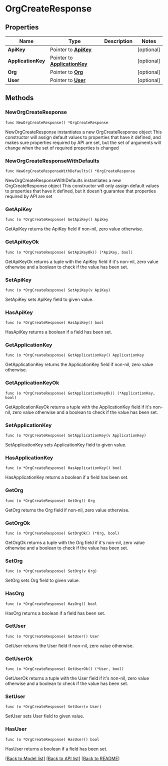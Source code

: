 # OrgCreateResponse

## Properties

Name | Type | Description | Notes
------------ | ------------- | ------------- | -------------
**ApiKey** | Pointer to [**ApiKey**](ApiKey.md) |  | [optional] 
**ApplicationKey** | Pointer to [**ApplicationKey**](ApplicationKey.md) |  | [optional] 
**Org** | Pointer to [**Org**](Org.md) |  | [optional] 
**User** | Pointer to [**User**](User.md) |  | [optional] 

## Methods

### NewOrgCreateResponse

`func NewOrgCreateResponse() *OrgCreateResponse`

NewOrgCreateResponse instantiates a new OrgCreateResponse object
This constructor will assign default values to properties that have it defined,
and makes sure properties required by API are set, but the set of arguments
will change when the set of required properties is changed

### NewOrgCreateResponseWithDefaults

`func NewOrgCreateResponseWithDefaults() *OrgCreateResponse`

NewOrgCreateResponseWithDefaults instantiates a new OrgCreateResponse object
This constructor will only assign default values to properties that have it defined,
but it doesn't guarantee that properties required by API are set

### GetApiKey

`func (o *OrgCreateResponse) GetApiKey() ApiKey`

GetApiKey returns the ApiKey field if non-nil, zero value otherwise.

### GetApiKeyOk

`func (o *OrgCreateResponse) GetApiKeyOk() (*ApiKey, bool)`

GetApiKeyOk returns a tuple with the ApiKey field if it's non-nil, zero value otherwise
and a boolean to check if the value has been set.

### SetApiKey

`func (o *OrgCreateResponse) SetApiKey(v ApiKey)`

SetApiKey sets ApiKey field to given value.

### HasApiKey

`func (o *OrgCreateResponse) HasApiKey() bool`

HasApiKey returns a boolean if a field has been set.

### GetApplicationKey

`func (o *OrgCreateResponse) GetApplicationKey() ApplicationKey`

GetApplicationKey returns the ApplicationKey field if non-nil, zero value otherwise.

### GetApplicationKeyOk

`func (o *OrgCreateResponse) GetApplicationKeyOk() (*ApplicationKey, bool)`

GetApplicationKeyOk returns a tuple with the ApplicationKey field if it's non-nil, zero value otherwise
and a boolean to check if the value has been set.

### SetApplicationKey

`func (o *OrgCreateResponse) SetApplicationKey(v ApplicationKey)`

SetApplicationKey sets ApplicationKey field to given value.

### HasApplicationKey

`func (o *OrgCreateResponse) HasApplicationKey() bool`

HasApplicationKey returns a boolean if a field has been set.

### GetOrg

`func (o *OrgCreateResponse) GetOrg() Org`

GetOrg returns the Org field if non-nil, zero value otherwise.

### GetOrgOk

`func (o *OrgCreateResponse) GetOrgOk() (*Org, bool)`

GetOrgOk returns a tuple with the Org field if it's non-nil, zero value otherwise
and a boolean to check if the value has been set.

### SetOrg

`func (o *OrgCreateResponse) SetOrg(v Org)`

SetOrg sets Org field to given value.

### HasOrg

`func (o *OrgCreateResponse) HasOrg() bool`

HasOrg returns a boolean if a field has been set.

### GetUser

`func (o *OrgCreateResponse) GetUser() User`

GetUser returns the User field if non-nil, zero value otherwise.

### GetUserOk

`func (o *OrgCreateResponse) GetUserOk() (*User, bool)`

GetUserOk returns a tuple with the User field if it's non-nil, zero value otherwise
and a boolean to check if the value has been set.

### SetUser

`func (o *OrgCreateResponse) SetUser(v User)`

SetUser sets User field to given value.

### HasUser

`func (o *OrgCreateResponse) HasUser() bool`

HasUser returns a boolean if a field has been set.


[[Back to Model list]](../README.md#documentation-for-models) [[Back to API list]](../README.md#documentation-for-api-endpoints) [[Back to README]](../README.md)


